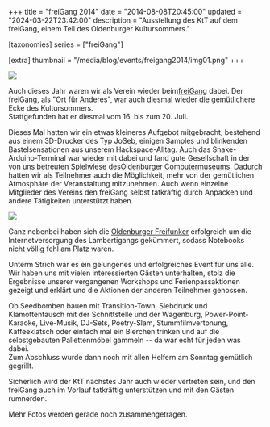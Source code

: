 +++
title = "freiGang 2014"
date = "2014-08-08T20:45:00"
updated = "2024-03-22T23:42:00"
description = "Ausstellung des KtT auf dem freiGang, einem Teil des Oldenburger Kultursommers."

[taxonomies]
series = ["freiGang"]

[extra]
thumbnail = "/media/blog/events/freigang2014/img01.png"
+++

![](/media/blog/events/freigang2014/img01.png)

Auch dieses Jahr waren wir als Verein wieder beim[freiGang](http://www.kultursommer-oldenburg.de/?id=1--x-613) dabei.
Der freiGang, als "Ort für Anderes", war auch diesmal wieder die gemütlichere Ecke des Kultursommers.  
Stattgefunden hat er diesmal vom 16. bis zum 20. Juli.

Dieses Mal hatten wir ein etwas kleineres Aufgebot mitgebracht, bestehend aus einem 3D-Drucker des Typ JoSeb, einigen
Samples und blinkenden Bastelsensationen aus unserem Hackspace-Alltag. Auch das Snake-Arduino-Terminal war wieder mit
dabei und fand gute Gesellschaft in der von uns betreuten Spielwiese
des[Oldenburger Computermuseums.](http://www.computermuseum-oldenburg.de/) Dadurch hatten wir als Teilnehmer auch die
Möglichkeit, mehr von der gemütlichen Atmosphäre der Veranstaltung mitzunehmen. Auch wenn einzelne Mitglieder des
Vereins den freiGang selbst tatkräftig durch Anpacken und andere Tätigkeiten unterstützt haben.

![](/media/blog/events/freigang2014/img02.png)

Ganz nebenbei haben sich die [Oldenburger Freifunker](https://web.archive.org/web/20140306205230/https://blog.freifunk-ol.de/) erfolgreich um die
Internetversorgung des Lambertigangs gekümmert, sodass Notebooks nicht völlig fehl am Platz waren.

Unterm Strich war es ein gelungenes und erfolgreiches Event für uns alle. Wir haben uns mit vielen interessierten Gästen
unterhalten, stolz die Ergebnisse unserer vergangenen Workshops und Ferienpassaktionen gezeigt und erklärt und die
Aktionen der anderen Teilnehmer genossen.  

Ob Seedbomben bauen mit Transition-Town, Siebdruck und Klamottentausch mit der Schnittstelle und der Wagenburg,
Power-Point-Karaoke, Live-Musik, DJ-Sets, Poetry-Slam, Stummfilmvertonung, Kaffeeklatsch oder einfach mal ein Bierchen
trinken und auf die selbstgebauten Pallettenmöbel gammeln -- da war echt für jeden was dabei.  
Zum Abschluss wurde dann noch mit allen Helfern am Sonntag gemütlich gegrillt.

Sicherlich wird der KtT nächstes Jahr auch wieder vertreten sein, und den freiGang auch im Vorlauf tatkräftig
unterstützen und mit den Gästen rumnerden.

Mehr Fotos werden gerade noch zusammengetragen.
